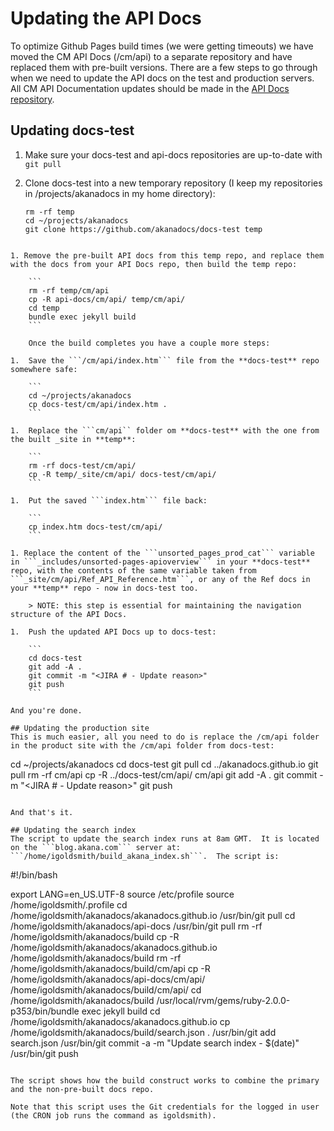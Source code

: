 # Updating the API Docs	
To optimize Github Pages build times (we were getting timeouts) we have moved the CM API Docs (/cm/api) to a separate repository and have replaced them with pre-built versions.  There are a few steps to go through when we need to update the API docs on the test and production servers.  All CM API Documentation updates should be made in the [API Docs repository](https://github.com/akanadocs/api-docs).

## Updating docs-test
1. Make sure your docs-test and api-docs repositories are up-to-date with ```git pull```
1. Clone docs-test into a new temporary repository (I keep my repositories in /projects/akanadocs in my home directory):

	```
	rm -rf temp
	cd ~/projects/akanadocs
	git clone https://github.com/akanadocs/docs-test temp
```

1. Remove the pre-built API docs from this temp repo, and replace them with the docs from your API Docs repo, then build the temp repo:

	```
	rm -rf temp/cm/api
	cp -R api-docs/cm/api/ temp/cm/api/
	cd temp
	bundle exec jekyll build
	```

	Once the build completes you have a couple more steps:

1.	Save the ```/cm/api/index.htm``` file from the **docs-test** repo somewhere safe:

	```
	cd ~/projects/akanadocs
	cp docs-test/cm/api/index.htm .
	```

1.	Replace the ```cm/api`` folder om **docs-test** with the one from the built _site in **temp**:

	```
	rm -rf docs-test/cm/api/
	cp -R temp/_site/cm/api/ docs-test/cm/api/
	```
	
1.	Put the saved ```index.htm``` file back:

	```
	cp index.htm docs-test/cm/api/
	```

1. Replace the content of the ```unsorted_pages_prod_cat``` variable in ```_includes/unsorted-pages-apioverview``` in your **docs-test** repo, with the contents of the same variable taken from ```_site/cm/api/Ref_API_Reference.htm```, or any of the Ref docs in your **temp** repo - now in docs-test too.

	> NOTE: this step is essential for maintaining the navigation structure of the API Docs.

1.	Push the updated API Docs up to docs-test:

	```
	cd docs-test
	git add -A .
	git commit -m "<JIRA # - Update reason>"
	git push
	```
	
And you're done.

## Updating the production site
This is much easier, all you need to do is replace the /cm/api folder in the product site with the /cm/api folder from docs-test:

```
cd ~/projects/akanadocs
cd docs-test
git pull
cd ../akanadocs.github.io
git pull
rm -rf cm/api
cp -R ../docs-test/cm/api/ cm/api
git add -A .
git commit -m "<JIRA # - Update reason>"
git push
```

And that's it.

## Updating the search index
The script to update the search index runs at 8am GMT.  It is located on the ```blog.akana.com``` server at: ```/home/igoldsmith/build_akana_index.sh```.  The script is:

```
#!/bin/bash

export LANG=en_US.UTF-8
source /etc/profile
source /home/igoldsmith/.profile
cd /home/igoldsmith/akanadocs/akanadocs.github.io
/usr/bin/git pull
cd /home/igoldsmith/akanadocs/api-docs
/usr/bin/git pull
rm -rf /home/igoldsmith/akanadocs/build
cp -R /home/igoldsmith/akanadocs/akanadocs.github.io /home/igoldsmith/akanadocs/build
rm -rf /home/igoldsmith/akanadocs/build/cm/api
cp -R /home/igoldsmith/akanadocs/api-docs/cm/api/ /home/igoldsmith/akanadocs/build/cm/api/
cd /home/igoldsmith/akanadocs/build
/usr/local/rvm/gems/ruby-2.0.0-p353/bin/bundle exec jekyll build
cd /home/igoldsmith/akanadocs/akanadocs.github.io
cp /home/igoldsmith/akanadocs/build/search.json .
/usr/bin/git add search.json
/usr/bin/git commit -a -m "Update search index - $(date)"
/usr/bin/git push
```

The script shows how the build construct works to combine the primary and the non-pre-built docs repo.

Note that this script uses the Git credentials for the logged in user (the CRON job runs the command as igoldsmith).



